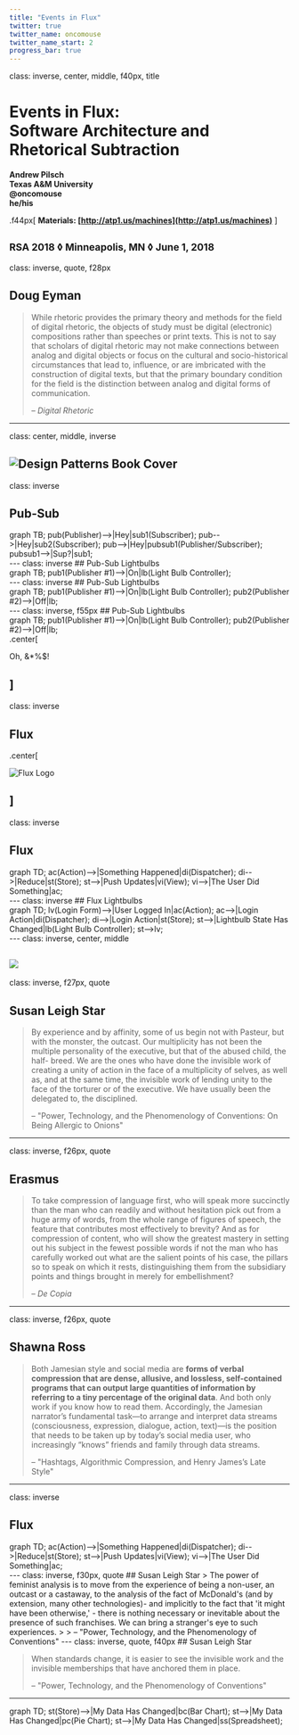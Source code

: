 ```yaml
---
title: "Events in Flux"
twitter: true
twitter_name: oncomouse
twitter_name_start: 2
progress_bar: true
---
```

class: inverse, center, middle, f40px, title

# Events in Flux:<br>Software Architecture and Rhetorical Subtraction

**Andrew Pilsch**  
**Texas A&M University**  
**<span class="twitter_badge">@oncomouse</span>**  
**he/his**

.f44px[
**Materials: [http://atp1.us/machines](http://atp1.us/machines)**
]

**<small>RSA 2018 ◊ Minneapolis, MN ◊ June 1, 2018</small>**
---
class: inverse, quote, f28px

## Doug Eyman

> While rhetoric provides the primary theory and methods for the field of digital rhetoric, the objects of study must be digital (electronic) compositions rather than speeches or print texts. This is not to say that scholars of digital rhetoric may not make connections between analog and digital objects or focus on the cultural and socio-historical circumstances that lead to, influence, or are imbricated with the construction of digital texts, but that the primary boundary condition for the field is the distinction between analog and digital forms of communication.
> 
> – *Digital Rhetoric*
---
class: center, middle, inverse

![Design Patterns Book Cover](https://images-na.ssl-images-amazon.com/images/I/81gtKoapHFL.jpg)
---
class: inverse
## Pub-Sub

<div class="mermaid center">
graph TB;
    pub(Publisher)-->|Hey|sub1(Subscriber);
    pub-->|Hey|sub2(Subscriber);
    pub-->|Hey|pubsub1(Publisher/Subscriber);
    pubsub1-->|Sup?|sub1;
</div>
---
class: inverse
## Pub-Sub Lightbulbs

<div class="mermaid center">
graph TB;
    pub1(Publisher #1)-->|On|lb(Light Bulb Controller);
</div>
---
class: inverse
## Pub-Sub Lightbulbs

<div class="mermaid center">
graph TB;
    pub1(Publisher #1)-->|On|lb(Light Bulb Controller);
    pub2(Publisher #2)-->|Off|lb;
</div>
---
class: inverse, f55px
## Pub-Sub Lightbulbs

<div class="mermaid center">
graph TB;
    pub1(Publisher #1)-->|On|lb(Light Bulb Controller);
    pub2(Publisher #2)-->|Off|lb;
</div>
.center[

Oh, &*%$!

]
---
class: inverse
## Flux

.center[

![Flux Logo](https://i2.wp.com/www.codice.cc/wp-content/uploads/2016/09/flux-logo.png?fit=512%2C512)

]
---
class: inverse
## Flux
<div class="mermaid center">
graph TD;
    ac(Action)-->|Something Happened|di(Dispatcher);
    di-->|Reduce|st(Store);
    st-->|Push Updates|vi(View);
    vi-->|The User Did Something|ac;
</div>
---
class: inverse
## Flux Lightbulbs

<div class="mermaid center">
graph TD;
    lv(Login Form)-->|User Logged In|ac(Action);
    ac-->|Login Action|di(Dispatcher);
    di-->|Login Action|st(Store);
    st-->|Lightbulb State Has Changed|lb(Light Bulb Controller);
    st-->lv;
</div>
---
class: inverse, center, middle

![](https://www.topoi.org/wp-content/uploads/2014/03/Klepsydra_Karnak-Tempel.jpg)
---
class: inverse, f27px, quote
## Susan Leigh Star
> By experience and by affinity, some of us begin not with Pasteur, but with the monster, the outcast. Our multiplicity has not been the multiple personality of the executive, but that of the abused child, the half- breed. We are the ones who have done the invisible work of creating a unity of action in the face of a multiplicity of selves, as well as, and at the same time, the invisible work of lending unity to the face of the torturer or of the executive. We have usually been the delegated to, the disciplined.
> 
> – "Power, Technology, and the Phenomenology of Conventions: On Being Allergic to Onions"
---
class: inverse, f26px, quote
## Erasmus
> To take compression of language first, who will speak more succinctly than the man who can readily and without hesitation pick out from a huge army of words, from the whole range of figures of speech, the feature that contributes most effectively to brevity? And as for compression of content, who will show the greatest mastery in setting out his subject in the fewest possible words if not the man who has carefully worked out what are the salient points of his case, the pillars so to speak on which it rests, distinguishing them from the subsidiary points and things brought in merely for embellishment?
> 
> – *De Copia*
---
class: inverse, f26px, quote
## Shawna Ross
>  Both Jamesian style and social media are **forms of verbal compression that are dense, allusive, and lossless, self-contained programs that can output large quantities of information by referring to a tiny percentage of the original data**. And both only work if you know how to read them. Accordingly, the Jamesian narrator’s fundamental task—to arrange and interpret data streams (consciousness, expression, dialogue, action, text)—is the position that needs to be taken up by today’s social media user, who increasingly “knows” friends and family through data streams.
> 
> – "Hashtags, Algorithmic Compression, and Henry James’s Late Style"
---
class: inverse
## Flux
<div class="mermaid center">
graph TD;
    ac(Action)-->|Something Happened|di(Dispatcher);
    di-->|Reduce|st(Store);
    st-->|Push Updates|vi(View);
    vi-->|The User Did Something|ac;
</div>
---
class: inverse, f30px, quote
## Susan Leigh Star
> The power of feminist analysis is to move from the experience of being a non-user, an outcast or a castaway, to the analysis of the fact of McDonald's (and by extension, many other technologies)- and implicitly to the fact that 'it might have been otherwise,' - there is nothing necessary or inevitable about the presence of such franchises. We can bring a stranger's eye to such experiences.
> 
> – "Power, Technology, and the Phenomenology of Conventions"
---
class: inverse, quote, f40px
## Susan Leigh Star

> When standards change, it is easier to see the invisible work and the invisible memberships that have anchored them in place.
> 
> – "Power, Technology, and the Phenomenology of Conventions"
---
<div class="mermaid center">
graph TD;
    st(Store)-->|My Data Has Changed|bc(Bar Chart);
		st-->|My Data Has Changed|pc(Pie Chart);
		st-->|My Data Has Changed|ss(Spreadsheet);
</div>

